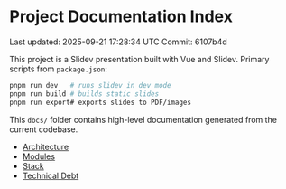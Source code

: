 # Project Documentation Index

Last updated: 2025-09-21 17:28:34 UTC
Commit: 6107b4d

This project is a Slidev presentation built with Vue and Slidev. Primary scripts from `package.json`:

```bash
pnpm run dev   # runs slidev in dev mode
pnpm run build # builds static slides
pnpm run export# exports slides to PDF/images
```

This `docs/` folder contains high-level documentation generated from the current codebase.

- [Architecture](architecture.md)
- [Modules](modules.md)
- [Stack](stack.md)
- [Technical Debt](technical-debt.md)
